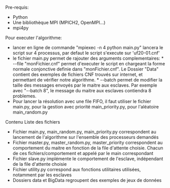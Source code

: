 Pre-requis:
* Python
* Une bibliothèque MPI (MPICH2, OpenMPI...)
* mpi4py

Pour executer l'algorithme:
* lancer en ligne de commande "mpiexec -n 4 python main.py" lancera le script sur 4 processus, par defaut le script s'execute sur 'uf20-01.cnf'
* le fichier main.py permet de rajouter des arguments complementaires:
		* --file "monFichier.cnf" permet d'executer le script en chargeant la forme normale conjonctive definie dans "monFichier.cnf". Le Dossier "Data" contient des exemples de fichiers CNF trouvés sur internet, et permettant de vérifier notre algorithme.
		* --batch permet de modifier la taille des messages envoyés par le maitre aux esclaves. Par exemple avec "--batch 8", le message du maitre aux esclaves contiendra 8 problemes.
* Pour lancer la résolution avec une file FIFO, il faut utiliser le fichier main.py, pour la gestion avec priorité main_priority.py, pour l'aléatoire main_random.py

Contenu
Liste des fichiers
* Fichier main.py, main_random.py, main_priority.py correspondent au lancement de l'algorithme sur l'ensemble des processeurs demandés
* Fichier master.py, master_random.py, master_priority correspondent au comportement du maitre en fonction de la file d'attente choisie. Chacun de ces fichiers/comportement et appelé par le main correspondant
* Fichier slave.py implémente le comportement de l'esclave, indépendant de la file d'attente choisie
* Fichier utility.py correspond aux fonctions utilitaires utilisées, notamment par les esclaves
* Dossiers data et BigData regroupent des exemples de jeux de données
